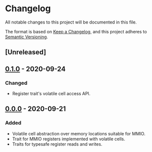 # Changelog

All notable changes to this project will be documented in this file.

The format is based on [Keep a Changelog](https://keepachangelog.com/en/1.0.0/),
and this project adheres to [Semantic Versioning](https://semver.org/spec/v2.0.0.html).

## [Unreleased]

## [0.1.0] - 2020-09-24
### Changed
- Register trait's volatile cell access API.

## [0.0.0] - 2020-09-21
### Added
- Volatile cell abstraction over memory locations suitable for MMIO.
- Trait for MMIO registers implemented with volatile cells.
- Traits for typesafe register reads and writes.

[0.1.0]: https://github.com/akiekintveld/mmio/releases/tag/0.1.0
[0.0.0]: https://github.com/akiekintveld/mmio/releases/tag/0.0.0
